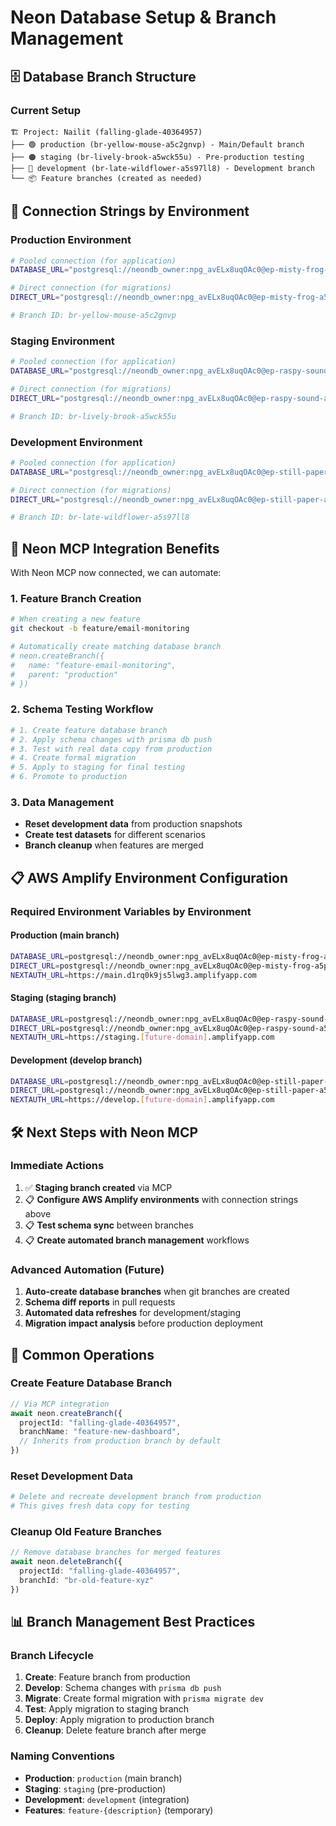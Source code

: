 # Neon Database Setup & Branch Management

## 🗄️ **Database Branch Structure**

### Current Setup
```
🏗️ Project: Nailit (falling-glade-40364957)
├── 🟢 production (br-yellow-mouse-a5c2gnvp) - Main/Default branch
├── 🟠 staging (br-lively-brook-a5wck55u) - Pre-production testing  
├── 🔵 development (br-late-wildflower-a5s97ll8) - Development branch
└── 📦 Feature branches (created as needed)
```

## 🔗 **Connection Strings by Environment**

### Production Environment
```bash
# Pooled connection (for application)
DATABASE_URL="postgresql://neondb_owner:npg_avELx8uqOAc0@ep-misty-frog-a5pcr9pt-pooler.us-east-2.aws.neon.tech/neondb?sslmode=require"

# Direct connection (for migrations) 
DIRECT_URL="postgresql://neondb_owner:npg_avELx8uqOAc0@ep-misty-frog-a5pcr9pt.us-east-2.aws.neon.tech/neondb?sslmode=require"

# Branch ID: br-yellow-mouse-a5c2gnvp
```

### Staging Environment  
```bash
# Pooled connection (for application)
DATABASE_URL="postgresql://neondb_owner:npg_avELx8uqOAc0@ep-raspy-sound-a5eg97xu-pooler.us-east-2.aws.neon.tech/neondb?sslmode=require"

# Direct connection (for migrations)
DIRECT_URL="postgresql://neondb_owner:npg_avELx8uqOAc0@ep-raspy-sound-a5eg97xu.us-east-2.aws.neon.tech/neondb?sslmode=require"

# Branch ID: br-lively-brook-a5wck55u
```

### Development Environment
```bash
# Pooled connection (for application)
DATABASE_URL="postgresql://neondb_owner:npg_avELx8uqOAc0@ep-still-paper-a5tgtem8-pooler.us-east-2.aws.neon.tech/neondb?sslmode=require"

# Direct connection (for migrations)
DIRECT_URL="postgresql://neondb_owner:npg_avELx8uqOAc0@ep-still-paper-a5tgtem8.us-east-2.aws.neon.tech/neondb?sslmode=require"

# Branch ID: br-late-wildflower-a5s97ll8
```

## 🚀 **Neon MCP Integration Benefits**

With Neon MCP now connected, we can automate:

### 1. **Feature Branch Creation**
```bash
# When creating a new feature
git checkout -b feature/email-monitoring

# Automatically create matching database branch
# neon.createBranch({
#   name: "feature-email-monitoring", 
#   parent: "production"
# })
```

### 2. **Schema Testing Workflow**
```bash
# 1. Create feature database branch
# 2. Apply schema changes with prisma db push
# 3. Test with real data copy from production
# 4. Create formal migration
# 5. Apply to staging for final testing
# 6. Promote to production
```

### 3. **Data Management**
- **Reset development data** from production snapshots
- **Create test datasets** for different scenarios  
- **Branch cleanup** when features are merged

## 📋 **AWS Amplify Environment Configuration**

### Required Environment Variables by Environment

#### Production (main branch)
```bash
DATABASE_URL=postgresql://neondb_owner:npg_avELx8uqOAc0@ep-misty-frog-a5pcr9pt-pooler.us-east-2.aws.neon.tech/neondb?sslmode=require
DIRECT_URL=postgresql://neondb_owner:npg_avELx8uqOAc0@ep-misty-frog-a5pcr9pt.us-east-2.aws.neon.tech/neondb?sslmode=require
NEXTAUTH_URL=https://main.d1rq0k9js5lwg3.amplifyapp.com
```

#### Staging (staging branch) 
```bash
DATABASE_URL=postgresql://neondb_owner:npg_avELx8uqOAc0@ep-raspy-sound-a5eg97xu-pooler.us-east-2.aws.neon.tech/neondb?sslmode=require
DIRECT_URL=postgresql://neondb_owner:npg_avELx8uqOAc0@ep-raspy-sound-a5eg97xu.us-east-2.aws.neon.tech/neondb?sslmode=require
NEXTAUTH_URL=https://staging.[future-domain].amplifyapp.com
```

#### Development (develop branch)
```bash
DATABASE_URL=postgresql://neondb_owner:npg_avELx8uqOAc0@ep-still-paper-a5tgtem8-pooler.us-east-2.aws.neon.tech/neondb?sslmode=require
DIRECT_URL=postgresql://neondb_owner:npg_avELx8uqOAc0@ep-still-paper-a5tgtem8.us-east-2.aws.neon.tech/neondb?sslmode=require
NEXTAUTH_URL=https://develop.[future-domain].amplifyapp.com
```

## 🛠️ **Next Steps with Neon MCP**

### Immediate Actions
1. ✅ **Staging branch created** via MCP
2. 📋 **Configure AWS Amplify environments** with connection strings above
3. 📋 **Test schema sync** between branches
4. 📋 **Create automated branch management** workflows

### Advanced Automation (Future)
1. **Auto-create database branches** when git branches are created
2. **Schema diff reports** in pull requests
3. **Automated data refreshes** for development/staging
4. **Migration impact analysis** before production deployment

## 🔧 **Common Operations**

### Create Feature Database Branch
```typescript
// Via MCP integration
await neon.createBranch({
  projectId: "falling-glade-40364957",
  branchName: "feature-new-dashboard", 
  // Inherits from production branch by default
})
```

### Reset Development Data
```bash
# Delete and recreate development branch from production
# This gives fresh data copy for testing
```

### Cleanup Old Feature Branches
```typescript
// Remove database branches for merged features
await neon.deleteBranch({
  projectId: "falling-glade-40364957",
  branchId: "br-old-feature-xyz"
})
```

## 📊 **Branch Management Best Practices**

### Branch Lifecycle
1. **Create**: Feature branch from production
2. **Develop**: Schema changes with `prisma db push`
3. **Migrate**: Create formal migration with `prisma migrate dev`
4. **Test**: Apply migration to staging branch
5. **Deploy**: Apply migration to production branch
6. **Cleanup**: Delete feature branch after merge

### Naming Conventions
- **Production**: `production` (main branch)
- **Staging**: `staging` (pre-production)
- **Development**: `development` (integration)
- **Features**: `feature-{description}` (temporary) 